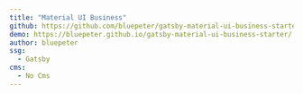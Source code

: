 ```yaml
---
title: "Material UI Business"
github: https://github.com/bluepeter/gatsby-material-ui-business-starter
demo: https://bluepeter.github.io/gatsby-material-ui-business-starter/
author: bluepeter
ssg:
  - Gatsby
cms:
  - No Cms
---
```

